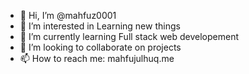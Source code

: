 - 👋 Hi, I’m @mahfuz0001
- 👀 I’m interested in Learning new things
- 🌱 I’m currently learning Full stack web developement
- 💞️ I’m looking to collaborate on projects
- 📫 How to reach me: mahfujulhuq.me
